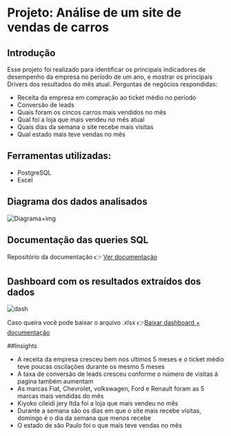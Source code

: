 # Projeto: Análise de um site de vendas de carros

## Introdução
Esse projeto foi realizado para identificar os principais indicadores de desempenho da empresa no período de um ano,
e mostrar os principais Drivers dos resultados do mês atual.
Perguntas de negócios respondidas:

* Receita da empresa em compração ao ticket médio no período
* Conversão de leads
* Quais foram os cincos carros mais vendidos no mês 
* Qual foi a loja que mais vendeu no mês atual 
* Quais dias da semana o site recebe mais visitas 
* Qual estado mais teve vendas no mês

## Ferramentas utilizadas:

* PostgreSQL
* Excel

## Diagrama dos dados analisados
![Diagrama+img](https://user-images.githubusercontent.com/124627259/221012985-85c50feb-d827-457a-8f2c-54ad1d242a82.PNG)

## Documentação das queries SQL
Repositório da documentação 👉 [Ver documentação](https://github.com/paulodatas/Analise-vendas-de-carro/blob/main/Analise%20vendas%20de%20carro.md)

## Dashboard com os resultados extraídos dos dados
![dash](https://user-images.githubusercontent.com/124627259/221015760-60e3ce03-2450-40d3-bdcf-46b9cb804bf1.PNG)

Caso queira você pode baixar o arquivo .xlsx 👉[Baixar dashboard + documentação](https://github.com/paulodatas/Analise-vendas-de-carro/files/10817840/Projeto%2B1%2B-%2BDashboard%2Bde%2Bvendas.xlsx)

##Insights
* A receita da empresa cresceu bem nos ultimos 5 meses e o ticket médio teve poucas oscilações durante os mesmo 5 meses
* A taxa de conversão de leads cresceu conforme o número de visitas á pagina também aumentam
* As marcas Fiat, Chevrolet, volkswagen, Ford e Renault foram as 5 marcas mais vendidas do mês
* Kiyoko cileidi jery ltda foi a loja que mais vendeu no mês 
* Durante a semana são os dias em que o site mais recebe visitas, domingo é o dia da semana que menos recebe
* O estado de são Paulo foi o que mais teve vendas no mês
